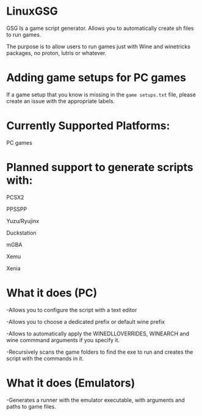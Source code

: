 # LinuxGSG
GSG Is a game script  generator. Allows you to automatically create sh files to run games.

The purpose is to allow users to run games just with Wine and winetricks packages, no proton, lutris or whatever.

# Adding game setups for PC games

If a game setup that you know is missing in the `game setups.txt` file, please create an issue with the appropriate labels.


# Currently Supported Platforms:

PC games

# Planned support to generate scripts with:

PCSX2

PPSSPP

Yuzu/Ryujinx

Duckstation

mGBA

Xemu

Xenia


# What it does (PC)

-Allows you to configure the script with a text editor

-Allows you to choose a dedicated prefix or default wine prefix

-Allows to automatically apply the WINEDLLOVERRIDES, WINEARCH and wine commmand arguments if you specify it.

-Recursively scans the game folders to find the exe to run and creates the script with the commands in it.

# What it does (Emulators)

-Generates a runner with the emulator executable, with arguments and paths to game files.
